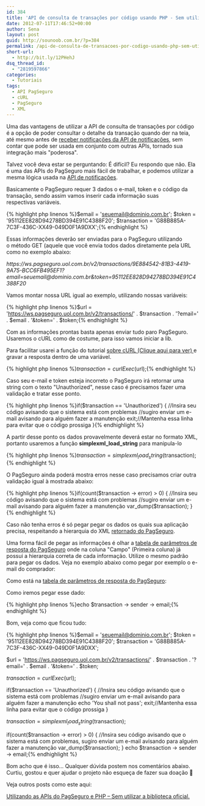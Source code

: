 ```yaml
---
id: 384
title: 'API de consulta de transações por código usando PHP - Sem utilizar a biblioteca oficial'
date: 2012-07-11T17:46:52+00:00
author: Sena
layout: post
guid: http://sounoob.com.br/?p=384
permalink: /api-de-consulta-de-transacoes-por-codigo-usando-php-sem-utilizar-a-biblioteca-oficial/
short-url:
  - http://bit.ly/12PHehJ
dsq_thread_id:
  - "2819597866"
categories:
  - Tutoriais
tags:
  - API PagSeguro
  - cURL
  - PagSeguro
  - XML
---
```

Uma das vantagens de utilizar a API de consulta de transações por código é a opção de poder consultar o detalhe da transação quando der na teia, até mesmo antes de <a title="Recebendo notificações do PagSeguro usando PHP – Sem utilizar a biblioteca oficial" href="./recebendo-notificacoes-do-pagseguro-usando-php-sem-utilizar-a-biblioteca-oficial/" target="_blank">receber notificações da API de notificações</a>, sem contar que pode ser usada em conjunto com outras APIs, tornado sua integração mais "poderosa".

Talvez você deva estar se perguntando: É difícil? Eu respondo que não. Ela é uma das APIs do PagSeguro mais fácil de trabalhar, e podemos utilizar a mesma lógica usada na [API de notificações](./recebendo-notificacoes-do-pagseguro-usando-php-sem-utilizar-a-biblioteca-oficial/ "Recebendo notificações do PagSeguro usando PHP – Sem utilizar a biblioteca oficial").<!--more-->

Basicamente o PagSeguro requer 3 dados o e-mail, token e o código da transação, sendo assim vamos inserir cada informação suas respectivas variáveis.

{% highlight php linenos %}$email = 'seuemail@dominio.com.br';
$token = '95112EE828D94278BD394E91C4388F20';
$transaction = 'G88B885A-7C3F-436C-XX49-049D0F1A9DXX';{% endhighlight %} 

Essas informações deverão ser enviadas para o PagSeguro utilizando o método GET (aquele que você envia todos dados diretamente pela URL como no exemplo abaixo:

<address>
  https://ws.pagseguro.uol.com.br/v2/transactions/9E884542-81B3-4419-9A75-BCC6FB495EF1?email=seuemail@dominio.com.br&token=95112EE828D94278BD394E91C4388F20
</address>

Vamos montar nossa URL igual ao exemplo, utilizando nossas variáveis:

{% highlight php linenos %}$url = 'https://ws.pagseguro.uol.com.br/v2/transactions/' . $transaction . '?email=' . $email . '&token=' . $token;{% endhighlight %} 

Com as informações prontas basta apenas enviar tudo paro PagSeguro. Usaremos o cURL como de costume, para isso vamos iniciar a lib.

Para facilitar usarei a função do tutorial <a title="cURL. Feita para usar e abusar" href="./curl-usando-e-abusando/#curlExec" target="_blank">sobre cURL (Clique aqui para ver) </a>e gravar a resposta dentro de uma variável.

{% highlight php linenos %}$transaction = curlExec($url);{% endhighlight %} 

Caso seu e-mail e token esteja incorreto o PagSeguro irá retornar uma string com o texto "Unauthorized", nesse caso é precisamos fazer uma validação e tratar esse ponto.

{% highlight php linenos %}if($transaction == 'Unauthorized') {
    //Insira seu código avisando que o sistema está com problemas
    //sugiro enviar um e-mail avisando para alguém fazer a manutenção
    exit;//Mantenha essa linha para evitar que o código prossiga
}{% endhighlight %} 

A partir desse ponto os dados provavelmente deverá estar no formato XML, portanto usaremos a função **simplexml\_load\_string** para manipula-lo

{% highlight php linenos %}$transaction = simplexml_load_string($transaction);{% endhighlight %} 

O PagSeguro ainda poderá mostra erros nesse caso precisamos criar outra validação igual à mostrada abaixo:

{% highlight php linenos %}if(count($transaction -> error) > 0) {
    //Insira seu código avisando que o sistema está com problemas
    //sugiro enviar um e-mail avisando para alguém fazer a manutenção
    var_dump($transaction);
}{% endhighlight %} 

Caso não tenha erros é só pegar pegar os dados os quais sua aplicação precisa, respeitando a hierarquia do XML <a href="https://pagseguro.uol.com.br/v2/guia-de-integracao/consulta-de-transacoes-por-codigo.html#v2-item-consulta-de-transacoes-por-codigo-parametros-resposta" target="_blank">retornado do PagSeguro</a>.

Uma forma fácil de pegar as informações é olhar a <a href="https://pagseguro.uol.com.br/v2/guia-de-integracao/consulta-de-transacoes-por-codigo.html#v2-item-consulta-de-transacoes-por-codigo-parametros-resposta" target="_blank">tabela de parâmetros de resposta do PagSeguro</a> onde na coluna "Campo" (Primeira coluna) já possui a hierarquia correta de cada informação. Utilize o mesmo padrão para pegar os dados. Veja no exemplo abaixo como pegar por exemplo o e-mail do comprador:

Como está na <a href="https://pagseguro.uol.com.br/v2/guia-de-integracao/consulta-de-transacoes-por-codigo.html#v2-item-consulta-de-transacoes-por-codigo-parametros-resposta" target="_blank">tabela de parâmetros de resposta do PagSeguro</a>:

Como iremos pegar esse dado:

{% highlight php linenos %}echo $transaction -> sender -> email;{% endhighlight %} 

Bom, veja como que ficou tudo:

{% highlight php linenos %}$email = 'seuemail@dominio.com.br';
$token = '95112EE828D94278BD394E91C4388F20';
$transaction = 'G88B885A-7C3F-436C-XX49-049D0F1A9DXX';

$url = 'https://ws.pagseguro.uol.com.br/v2/transactions/' . $transaction . '?email=' . $email . '&token=' . $token;

$transaction = curlExec($url);

if($transaction == 'Unauthorized') {
    //Insira seu código avisando que o sistema está com problemas
    //sugiro enviar um e-mail avisando para alguém fazer a manutenção
    echo 'You shall not pass';
    exit;//Mantenha essa linha para evitar que o código prossiga
}

$transaction = simplexml_load_string($transaction);

if(count($transaction -> error) > 0) {
   //Insira seu código avisando que o sistema está com problemas, sugiro enviar um e-mail avisando para alguém fazer a manutenção
   var_dump($transaction);
}
echo $transaction -> sender -> email;{% endhighlight %} 

Bom acho que é isso… Qualquer dúvida postem nos comentários abaixo. Curtiu, gostou e quer ajudar o projeto não esqueça de fazer sua doação 🙂

Veja outros posts como este aqui:
  
[Utilizando as APIs do PagSeguro e PHP – Sem utilizar a biblioteca oficial.](./utilizando-as-apis-do-pagseguro-e-php-sem-utilizar-a-biblioteca-oficial/ "Utilizando as APIs do PagSeguro e PHP – Sem utilizar a biblioteca oficial.")